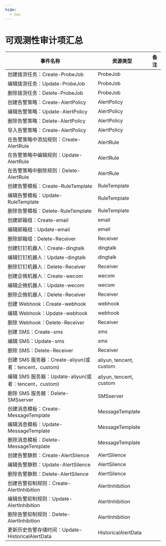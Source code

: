 ```yaml
---
hide:
  - toc
---
```


# 可观测性审计项汇总

| 事件名称 | 资源类型 | 备注  |
|--------|---------|-----|
| 创建拨测任务：Create-ProbeJob  | ProbeJob | |
| 编辑拨测任务：Update-ProbeJob  | ProbeJob | |
| 删除拨测任务：Delete-ProbeJob  | ProbeJob | |
| 创建告警策略：Create-AlertPolicy | AlertPolicy | |
| 编辑告警策略：Update-AlertPolicy | AlertPolicy | |
| 删除告警策略：Delete-AlertPolicy | AlertPolicy | |
| 导入告警策略：Create-AlertPolicy | AlertPolicy | |
| 在告警策略中添加规则：Create-AlertRule | AlertRule | |
| 在告警策略中编辑规则：Update-AlertRule | AlertRule | |
| 在告警策略中删除规则：Delete-AlertRule | AlertRule | |
| 创建告警模板：Create-RuleTemplate  | RuleTemplate | |
| 编辑告警模板：Update-RuleTemplate  | RuleTemplate | |
| 删除告警模板：Delete-RuleTemplate  | RuleTemplate | |
| 创建邮箱组：Create-email  | email | |
| 编辑邮箱组：Update-email  | email | |
| 删除邮箱组：Delete-Receiver | Receiver | |
| 创建钉钉机器人：Create-dingtalk | dingtalk | |
| 编辑钉钉机器人：Update-dingtalk | dingtalk | |
| 删除钉钉机器人：Delete-Receiver | Receiver | |
| 创建企微机器人：Create-wecom | wecom | |
| 编辑企微机器人：Update-wecom | wecom | |
| 删除企微机器人：Delete-Receiver | Receiver | |
| 创建 Webhook：Create-webhook | webhook | |
| 编辑 Webhook：Update-webhook | webhook | |
| 删除 Webhook：Delete-Receiver  | Receiver | |
| 创建 SMS：Create-sms | sms | |
| 编辑 SMS：Update-sms | sms | |
| 删除 SMS：Delete-Receiver  | Receiver | |
| 创建 SMS 服务器：Create-aliyun(或者：tencent，custom) | aliyun, tencent, custom | |
| 编辑 SMS 服务器：Update-aliyun(或者：tencent，custom) | aliyun, tencent, custom | |
| 删除 SMS 服务器：Delete-SMSserver | SMSserver | |
| 创建消息模板：Create-MessageTemplate | MessageTemplate | |
| 编辑消息模板：Update-MessageTemplate | MessageTemplate | |
| 删除消息模板：Delete-MessageTemplate | MessageTemplate | |
| 创建告警静默：Create-AlertSilence  | AlertSilence | |
| 编辑告警静默：Update-AlertSilence  | AlertSilence | |
| 删除告警静默：Delete-AlertSilence  | AlertSilence | |
| 创建告警抑制规则：Create-AlertInhibition | AlertInhibition | |
| 编辑告警抑制规则：Update-AlertInhibition | AlertInhibition | |
| 删除告警抑制规则：Delete-AlertInhibition | AlertInhibition | |
| 更新历史告警存储时间：Update-HistoricalAlertData | HistoricalAlertData | |

